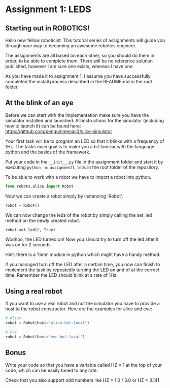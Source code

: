 # Assignment 1: LEDS

## Starting out in ROBOTICS!

Hello new fellow roboticist.
This tutorial series of assignments will guide you through your way to becoming an awesome robotics engineer.

The assignments are all based on each other, so you should do them in order, to be able to complete them.
There will be no reference solution published, however I am sure one exists, whereas I have one.

As you have made it to assignment 1, I assume you have successfully completed the install process described in the README.md in the root folder.

## At the blink of an eye

Before we can start with the implementation make sure you have the simulator installed and launched.
All instructions for the simulator (including how to launch it) can be found here: https://github.com/penguinmenac3/alice-simulator

Your first task will be to program an LED so that it blinks with a frequency of 1Hz.
The tasks main goal is to make you a bit familiar with the language python and the basics of the framework.

Put your code in the `__init__.py` file in the assignment folder and start it by executing `python -m assignment1_leds` in the root folder of the repository.

To be able to work with a robot we have to import a robot into python.

```python
from robots.alice import Robot
```

Now we can create a robot simply by instancing 'Robot'.

```python
robot = Robot()
```

We can now change the leds of the robot by simply calling the set_led method on the newly created robot.

```python
robot.set_led(0, True)
```

Woohoo, the LED turned on! Now you should try to turn off the led after it was on for 2 seconds.

Hint: there is a 'time' module in python which might have a handy method.

If you managed turn off the LED after a certain time, you now can finish to implement the task by repeatedly turning the LED on and of at the correct time.
Remember the LED should blink at a rate of 1Hz.

## Using a real robot

If you want to use a real robot and not the simulator you have to provide a host to the robot constructor.
Here are the examples for alice and eve:

```python
# Alice
robot = Robot(host="alice-bot.local")

# Eve
robot = Robot(host="eve-bot.local")
```

## Bonus

Write your code so that you have a variable called HZ = 1 at the top of your code, which can be easily tuned to any rate.

Check that you also support odd numbers like HZ = 1.0 / 3.0 or HZ = 3.141
